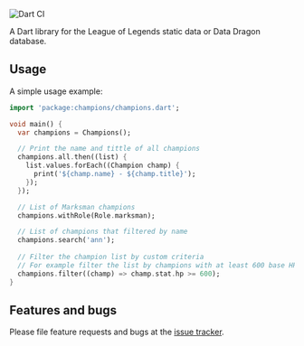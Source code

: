 ![Dart CI](https://github.com/ptejada/champions/workflows/Dart%20CI/badge.svg)

A Dart library for the League of Legends static data or Data Dragon database.

## Usage

A simple usage example:

```dart
import 'package:champions/champions.dart';

void main() {
  var champions = Champions();

  // Print the name and tittle of all champions
  champions.all.then((list) {
    list.values.forEach((Champion champ) {
      print('${champ.name} - ${champ.title}');
    });
  });

  // List of Marksman champions
  champions.withRole(Role.marksman);

  // List of champions that filtered by name
  champions.search('ann');
  
  // Filter the champion list by custom criteria
  // For example filter the list by champions with at least 600 base HP
  champions.filter((champ) => champ.stat.hp >= 600);
}
```

## Features and bugs

Please file feature requests and bugs at the [issue tracker][tracker].

[tracker]: https://github.com/ptejada/champions/issues
